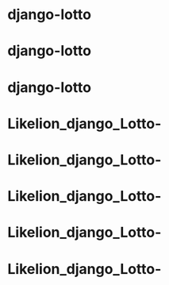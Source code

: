 # django-lotto
# django-lotto
# django-lotto
# Likelion_django_Lotto-
# Likelion_django_Lotto-
# Likelion_django_Lotto-
# Likelion_django_Lotto-
# Likelion_django_Lotto-
